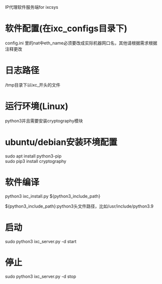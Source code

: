 IP代理软件服务端for ixcsys

# 软件配置(在ixc_configs目录下)
config.ini 里的nat中eth_name必须要改成实际机器网口名，其他请根据需求根据注释更改

# 日志路径
/tmp目录下以ixc_开头的文件


# 运行环境(Linux)
python3并且需要安装cryptography模块

# ubuntu/debian安装环境配置
sudo apt install python3-pip  
sudo pip3 install cryptography

# 软件编译
python3 ixc_install.py ${python3_include_path}

${python3_include_path}:python3头文件路径，比如/usr/include/python3.9

# 启动
sudo python3 ixc_server.py -d start

# 停止
sudo python3 ixc_server.py -d stop

